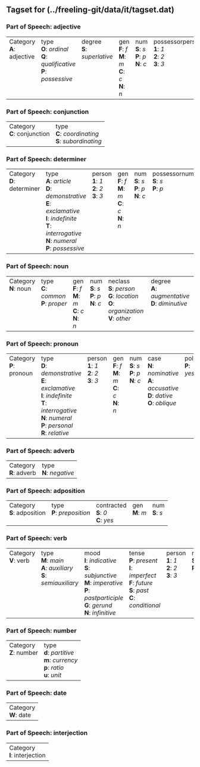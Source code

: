 ## Tagset for (../freeling-git/data/it/tagset.dat)

<h3>Part of Speech: adjective</h3>
<table>
<tbody>
<tr>
<td valign="top">Category<br/><strong>A</strong>: adjective</td>
<td valign="top">type<br/>
<strong>O</strong>: <em>ordinal</em><br/>
<strong>Q</strong>: <em>qualificative</em><br/>
<strong>P</strong>: <em>possessive</em><br/>
</td>
<td valign="top">degree<br/>
<strong>S</strong>: <em>superlative</em><br/>
</td>
<td valign="top">gen<br/>
<strong>F</strong>: <em>f</em><br/>
<strong>M</strong>: <em>m</em><br/>
<strong>C</strong>: <em>c</em><br/>
<strong>N</strong>: <em>n</em><br/>
</td>
<td valign="top">num<br/>
<strong>S</strong>: <em>s</em><br/>
<strong>P</strong>: <em>p</em><br/>
<strong>N</strong>: <em>c</em><br/>
</td>
<td valign="top">possessorpers<br/>
<strong>1</strong>: <em>1</em><br/>
<strong>2</strong>: <em>2</em><br/>
<strong>3</strong>: <em>3</em><br/>
</td>
<td valign="top">possessornum<br/>
<strong>S</strong>: <em>s</em><br/>
<strong>P</strong>: <em>p</em><br/>
<strong>N</strong>: <em>n</em><br/>
</td>
</tr>
</tbody>
</table>
<h3>Part of Speech: conjunction</h3>
<table>
<tbody>
<tr>
<td valign="top">Category<br/><strong>C</strong>: conjunction</td>
<td valign="top">type<br/>
<strong>C</strong>: <em>coordinating</em><br/>
<strong>S</strong>: <em>subordinating</em><br/>
</td>
</tr>
</tbody>
</table>
<h3>Part of Speech: determiner</h3>
<table>
<tbody>
<tr>
<td valign="top">Category<br/><strong>D</strong>: determiner</td>
<td valign="top">type<br/>
<strong>A</strong>: <em>article</em><br/>
<strong>D</strong>: <em>demonstrative</em><br/>
<strong>E</strong>: <em>exclamative</em><br/>
<strong>I</strong>: <em>indefinite</em><br/>
<strong>T</strong>: <em>interrogative</em><br/>
<strong>N</strong>: <em>numeral</em><br/>
<strong>P</strong>: <em>possessive</em><br/>
</td>
<td valign="top">person<br/>
<strong>1</strong>: <em>1</em><br/>
<strong>2</strong>: <em>2</em><br/>
<strong>3</strong>: <em>3</em><br/>
</td>
<td valign="top">gen<br/>
<strong>F</strong>: <em>f</em><br/>
<strong>M</strong>: <em>m</em><br/>
<strong>C</strong>: <em>c</em><br/>
<strong>N</strong>: <em>n</em><br/>
</td>
<td valign="top">num<br/>
<strong>S</strong>: <em>s</em><br/>
<strong>P</strong>: <em>p</em><br/>
<strong>N</strong>: <em>c</em><br/>
</td>
<td valign="top">possessornum<br/>
<strong>S</strong>: <em>s</em><br/>
<strong>P</strong>: <em>p</em><br/>
</td>
</tr>
</tbody>
</table>
<h3>Part of Speech: noun</h3>
<table>
<tbody>
<tr>
<td valign="top">Category<br/><strong>N</strong>: noun</td>
<td valign="top">type<br/>
<strong>C</strong>: <em>common</em><br/>
<strong>P</strong>: <em>proper</em><br/>
</td>
<td valign="top">gen<br/>
<strong>F</strong>: <em>f</em><br/>
<strong>M</strong>: <em>m</em><br/>
<strong>C</strong>: <em>c</em><br/>
<strong>N</strong>: <em>n</em><br/>
</td>
<td valign="top">num<br/>
<strong>S</strong>: <em>s</em><br/>
<strong>P</strong>: <em>p</em><br/>
<strong>N</strong>: <em>c</em><br/>
</td>
<td valign="top">neclass<br/>
<strong>S</strong>: <em>person</em><br/>
<strong>G</strong>: <em>location</em><br/>
<strong>O</strong>: <em>organization</em><br/>
<strong>V</strong>: <em>other</em><br/>
</td>
<td valign="top">degree<br/>
<strong>A</strong>: <em>augmentative</em><br/>
<strong>D</strong>: <em>diminutive</em><br/>
</td>
</tr>
</tbody>
</table>
<h3>Part of Speech: pronoun</h3>
<table>
<tbody>
<tr>
<td valign="top">Category<br/><strong>P</strong>: pronoun</td>
<td valign="top">type<br/>
<strong>D</strong>: <em>demonstrative</em><br/>
<strong>E</strong>: <em>exclamative</em><br/>
<strong>I</strong>: <em>indefinite</em><br/>
<strong>T</strong>: <em>interrogative</em><br/>
<strong>N</strong>: <em>numeral</em><br/>
<strong>P</strong>: <em>personal</em><br/>
<strong>R</strong>: <em>relative</em><br/>
</td>
<td valign="top">person<br/>
<strong>1</strong>: <em>1</em><br/>
<strong>2</strong>: <em>2</em><br/>
<strong>3</strong>: <em>3</em><br/>
</td>
<td valign="top">gen<br/>
<strong>F</strong>: <em>f</em><br/>
<strong>M</strong>: <em>m</em><br/>
<strong>C</strong>: <em>c</em><br/>
<strong>N</strong>: <em>n</em><br/>
</td>
<td valign="top">num<br/>
<strong>S</strong>: <em>s</em><br/>
<strong>P</strong>: <em>p</em><br/>
<strong>N</strong>: <em>c</em><br/>
</td>
<td valign="top">case<br/>
<strong>N</strong>: <em>nominative</em><br/>
<strong>A</strong>: <em>accusative</em><br/>
<strong>D</strong>: <em>dative</em><br/>
<strong>O</strong>: <em>oblique</em><br/>
</td>
<td valign="top">polite<br/>
<strong>P</strong>: <em>yes</em><br/>
</td>
</tr>
</tbody>
</table>
<h3>Part of Speech: adverb</h3>
<table>
<tbody>
<tr>
<td valign="top">Category<br/><strong>R</strong>: adverb</td>
<td valign="top">type<br/>
<strong>N</strong>: <em>negative</em><br/>
</td>
</tr>
</tbody>
</table>
<h3>Part of Speech: adposition</h3>
<table>
<tbody>
<tr>
<td valign="top">Category<br/><strong>S</strong>: adposition</td>
<td valign="top">type<br/>
<strong>P</strong>: <em>preposition</em><br/>
</td>
<td valign="top">contracted<br/>
<strong>S</strong>: <em>0</em><br/>
<strong>C</strong>: <em>yes</em><br/>
</td>
<td valign="top">gen<br/>
<strong>M</strong>: <em>m</em><br/>
</td>
<td valign="top">num<br/>
<strong>S</strong>: <em>s</em><br/>
</td>
</tr>
</tbody>
</table>
<h3>Part of Speech: verb</h3>
<table>
<tbody>
<tr>
<td valign="top">Category<br/><strong>V</strong>: verb</td>
<td valign="top">type<br/>
<strong>M</strong>: <em>main</em><br/>
<strong>A</strong>: <em>auxiliary</em><br/>
<strong>S</strong>: <em>semiauxiliary</em><br/>
</td>
<td valign="top">mood<br/>
<strong>I</strong>: <em>indicative</em><br/>
<strong>S</strong>: <em>subjunctive</em><br/>
<strong>M</strong>: <em>imperative</em><br/>
<strong>P</strong>: <em>pastparticiple</em><br/>
<strong>G</strong>: <em>gerund</em><br/>
<strong>N</strong>: <em>infinitive</em><br/>
</td>
<td valign="top">tense<br/>
<strong>P</strong>: <em>present</em><br/>
<strong>I</strong>: <em>imperfect</em><br/>
<strong>F</strong>: <em>future</em><br/>
<strong>S</strong>: <em>past</em><br/>
<strong>C</strong>: <em>conditional</em><br/>
</td>
<td valign="top">person<br/>
<strong>1</strong>: <em>1</em><br/>
<strong>2</strong>: <em>2</em><br/>
<strong>3</strong>: <em>3</em><br/>
</td>
<td valign="top">num<br/>
<strong>S</strong>: <em>s</em><br/>
<strong>P</strong>: <em>p</em><br/>
</td>
<td valign="top">gen<br/>
<strong>F</strong>: <em>f</em><br/>
<strong>M</strong>: <em>m</em><br/>
<strong>C</strong>: <em>c</em><br/>
<strong>N</strong>: <em>n</em><br/>
</td>
</tr>
</tbody>
</table>
<h3>Part of Speech: number</h3>
<table>
<tbody>
<tr>
<td valign="top">Category<br/><strong>Z</strong>: number</td>
<td valign="top">type<br/>
<strong>d</strong>: <em>partitive</em><br/>
<strong>m</strong>: <em>currency</em><br/>
<strong>p</strong>: <em>ratio</em><br/>
<strong>u</strong>: <em>unit</em><br/>
</td>
</tr>
</tbody>
</table>
<h3>Part of Speech: date</h3>
<table>
<tbody>
<tr>
<td valign="top">Category<br/><strong>W</strong>: date</td>
</tr>
</tbody>
</table>
<h3>Part of Speech: interjection</h3>
<table>
<tbody>
<tr>
<td valign="top">Category<br/><strong>I</strong>: interjection</td>
</tr>
</tbody>
</table>
